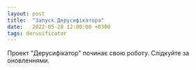 ```yaml
---
layout: post
title:  "Запуск Дерусифікатора"
date:   2022-05-28 12:00:00 +0300
tags: derusificator
---
```

Проект "Дерусифікатор" починає свою роботу. Слідкуйте за оновленнями.
